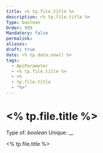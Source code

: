```yaml
---
title: <% tp.file.title %>
description: <% tp.file.title %>
Type: boolean
Order: 999
Mandatory: false
permalink: 
aliases: 
draft: true
date: <% tp.date.now() %>
tags:
  - ApiParameter
  - <% tp.file.title %>
  - <%
  - tp.file.title
  - "%>"
---
```

# <% tp.file.title %>

Type of: _boolean_
Unique: __

<% tp.file.title %>

